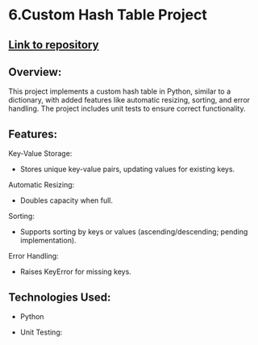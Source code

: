 # 6.Custom Hash Table Project
## <a href="https://github.com/boriskostadinov96/Projects/tree/main/custom_hash_table">Link to repository</a>

## Overview:
This project implements a custom hash table in Python, similar to a dictionary, with added features like automatic resizing, sorting, and error handling. The project includes unit tests to ensure correct functionality.

## Features:
Key-Value Storage:

- Stores unique key-value pairs, updating values for existing keys.

Automatic Resizing:

- Doubles capacity when full.

Sorting:

- Supports sorting by keys or values (ascending/descending; pending implementation).

Error Handling:

- Raises KeyError for missing keys.

## Technologies Used:
- Python

- Unit Testing:
